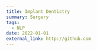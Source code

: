 ```yaml
---
title: Implant Dentistry
summary: Surgery
tags:
  - NLP
date: 2022-01-01
external_link: http://github.com
---
```

